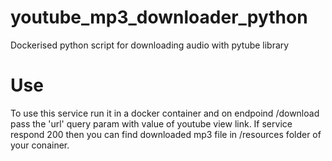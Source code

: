 # youtube_mp3_downloader_python
Dockerised python script for downloading audio with pytube library

# Use
To use this service run it in a docker container and on endpoind /download pass the 'url' query param with value of youtube view link.
If service respond 200 then you can find downloaded mp3 file in /resources folder of your conainer.
